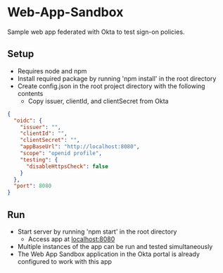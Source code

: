 # Web-App-Sandbox

Sample web app federated with Okta to test sign-on policies.

## Setup

* Requires node and npm
* Install required package by running 'npm install' in the root directory
* Create config.json in the root project directory with the following contents
  * Copy issuer, clientId, and clientSecret from Okta

```json
{
  "oidc": {
    "issuer": "",
    "clientId": "",
    "clientSecret": "",
    "appBaseUrl": "http://localhost:8080",
    "scope": "openid profile",
    "testing": {
      "disableHttpsCheck": false
    }
  },
  "port": 8080
}
```

## Run

* Start server by running 'npm start' in the root directory
  * Access app at <localhost:8080>
* Multiple instances of the app can be run and tested simultaneously
* The Web App Sandbox application in the Okta portal is already configured to work with this app
